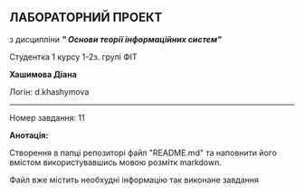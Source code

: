 ## ЛАБОРАТОРНИЙ ПРОЕКТ<br>
з дисципліни ***" Основи теорії інформаційних систем"***

Студентка 1 курсу 1-2з. групі ФІТ 

**Хашимова Діана**

Логін: d.khashymova

---

Номер завдання: 11

__Анотація:__

Створення в папці репозиторі файл "README.md" та наповнити його вмістом використувавшись мовою розмітк markdown.

Файл вже містить необхудні інформацію так виконане завдання

